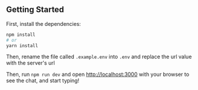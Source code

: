 ## Getting Started

First, install the dependencies:

```bash
npm install
# or
yarn install
```

Then, rename the file called `.example.env` into `.env` and replace the url value with the server's url

Then, run `npm run dev` and open [http://localhost:3000](http://localhost:3000) with your browser to see the chat, and start typing!
